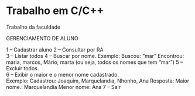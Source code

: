 # Trabalho em C/C++
Trabalho da faculdade

GERENCIAMENTO DE ALUNO

1 – Cadastrar aluno 
2 – Consultar por RA  
3 – Listar todos
4 – Buscar por nome. 
       Exemplo: 
       Buscou: “mar”
       Encontrou: maria, marcos, Mário, marta (ou seja, todos os nomes que tem “mar”)
5 – Excluir todos.  
6 – Exibir o maior e o menor nome cadastrado.  
Exemplo:
       Cadastrou: Joaquim, Marquelandia, Nhonho, Ana
       Resposta:
       Maior nome.: Marquelandia
       Menor nome: Ana
7 – Sair 
